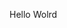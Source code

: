 Hello Wolrd


































































































































































































































































































































































































































































































































































































































































































































































































































































































































































































































































































































































































































































































































































































































































































































































































































































































































